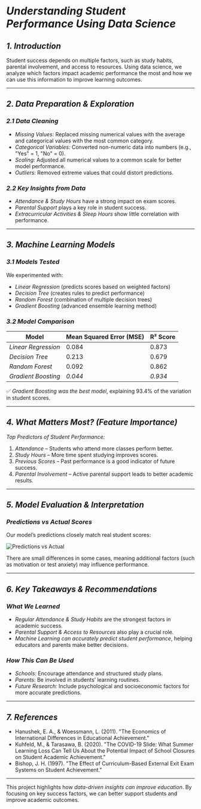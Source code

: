 # *Understanding Student Performance Using Data Science*  

## *1. Introduction*  
Student success depends on multiple factors, such as study habits, parental involvement, and access to resources. Using data science, we analyze which factors impact academic performance the most and how we can use this information to improve learning outcomes.  

---

## *2. Data Preparation & Exploration*  

### *2.1 Data Cleaning*  
- *Missing Values:* Replaced missing numerical values with the average and categorical values with the most common category.  
- *Categorical Variables:* Converted non-numeric data into numbers (e.g., "Yes" = 1, "No" = 0).  
- *Scaling:* Adjusted all numerical values to a common scale for better model performance.  
- *Outliers:* Removed extreme values that could distort predictions.  

### *2.2 Key Insights from Data*  
- *Attendance & Study Hours* have a strong impact on exam scores.  
- *Parental Support* plays a key role in student success.  
- *Extracurricular Activities & Sleep Hours* show little correlation with performance.  

---

## *3. Machine Learning Models*  

### *3.1 Models Tested*  
We experimented with:  
- *Linear Regression* (predicts scores based on weighted factors)  
- *Decision Tree* (creates rules to predict performance)  
- *Random Forest* (combination of multiple decision trees)  
- *Gradient Boosting* (advanced ensemble learning method)  

### *3.2 Model Comparison*  

| Model               | Mean Squared Error (MSE) | R² Score |
|---------------------|------------------------|----------|
| *Linear Regression*  | 0.084 | 0.873 |
| *Decision Tree*      | 0.213 | 0.679 |
| *Random Forest*      | 0.092 | 0.862 |
| *Gradient Boosting*  | *0.044* | *0.934* |

✅ *Gradient Boosting was the best model*, explaining 93.4% of the variation in student scores.  

---

## *4. What Matters Most? (Feature Importance)*  

*Top Predictors of Student Performance:*  
1. *Attendance* – Students who attend more classes perform better.  
2. *Study Hours* – More time spent studying improves scores.  
3. *Previous Scores* – Past performance is a good indicator of future success.  
4. *Parental Involvement* – Active parental support leads to better academic results.  

---

## *5. Model Evaluation & Interpretation*  

### *Predictions vs Actual Scores*  
Our model’s predictions closely match real student scores:  

![Predictions vs Actual](attachment:image2.png)  

There are small differences in some cases, meaning additional factors (such as motivation or test anxiety) may influence performance.  

---

## *6. Key Takeaways & Recommendations*  

### *What We Learned*  
- *Regular Attendance & Study Habits* are the strongest factors in academic success.  
- *Parental Support & Access to Resources* also play a crucial role.  
- *Machine Learning can accurately predict student performance*, helping educators and parents make better decisions.  

### *How This Can Be Used*  
- *Schools:* Encourage attendance and structured study plans.  
- *Parents:* Be involved in students’ learning routines.  
- *Future Research:* Include psychological and socioeconomic factors for more accurate predictions.  

---

## *7. References*  
- Hanushek, E. A., & Woessmann, L. (2011). "The Economics of International Differences in Educational Achievement."  
- Kuhfeld, M., & Tarasawa, B. (2020). "The COVID-19 Slide: What Summer Learning Loss Can Tell Us About the Potential Impact of School Closures on Student Academic Achievement."  
- Bishop, J. H. (1997). "The Effect of Curriculum-Based External Exit Exam Systems on Student Achievement."  

---

This project highlights how *data-driven insights can improve education*. By focusing on key success factors, we can better support students and improve academic outcomes.  
